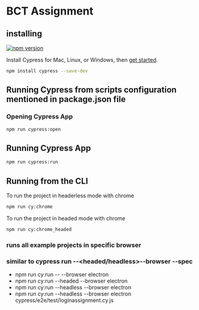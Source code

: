 # BCT Assignment  

## installing

[![npm version](https://badge.fury.io/js/cypress.svg)](https://badge.fury.io/js/cypress)

Install Cypress for Mac, Linux, or Windows, then [get started](https://on.cypress.io/install).

```bash
npm install cypress --save-dev
```

## Running Cypress from scripts configuration mentioned in package.json file 

### Opening Cypress App

```bash
npm run cypress:open
```

## Running Cypress App

```bash
npm run cypress:run
```

## Running from the CLI

To run the project in headerless mode with chrome
```bash
npm run cy:chrome
```

To run the project in headed mode with chrome
```bash
npm run cy:chrome_headed
```

### runs all example projects in specific browser
### similar to cypress run --<headed/headless>--browser <name> --spec <relative path test filename>
- npm run cy:run -- --browser electron
- npm run cy:run --headed --browser electron
- npm run cy:run --headless --browser electron
- npm run cy:run --headless --browser electron cypress/e2e/test/loginassignment.cy.js

